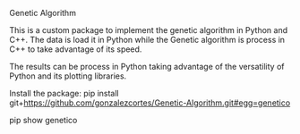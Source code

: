 Genetic Algorithm

This is a custom package to implement the genetic algorithm in Python and C++. The data is load it in Python while the Genetic algorithm is process in C++ to take advantage of its speed. 

The results can be process in Python taking advantage of the versatility of Python and its plotting libraries.


Install the package: pip install git+https://github.com/gonzalezcortes/Genetic-Algorithm.git#egg=genetico

pip show genetico